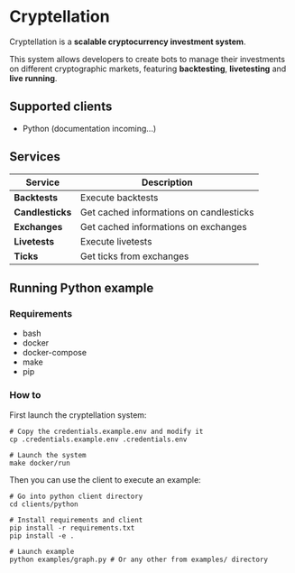 # Cryptellation

Cryptellation is a **scalable cryptocurrency investment system**.

This system allows developers to create bots to manage their investments on 
different cryptographic markets, featuring **backtesting**, **livetesting** and 
**live running**.

## Supported clients

* Python (documentation incoming...)

## Services 

| Service          | Description                             |
| ---------------- | --------------------------------------- |
| **Backtests**    | Execute backtests                       |
| **Candlesticks** | Get cached informations on candlesticks |
| **Exchanges**    | Get cached informations on exchanges    |
| **Livetests**    | Execute livetests                       |
| **Ticks**        | Get ticks from exchanges                |


## Running Python example

### Requirements

* bash
* docker
* docker-compose
* make
* pip

### How to

First launch the cryptellation system:

    # Copy the credentials.example.env and modify it
    cp .credentials.example.env .credentials.env

    # Launch the system
    make docker/run

Then you can use the client to execute an example:

    # Go into python client directory 
    cd clients/python

    # Install requirements and client
    pip install -r requirements.txt
    pip install -e .

    # Launch example
    python examples/graph.py # Or any other from examples/ directory
